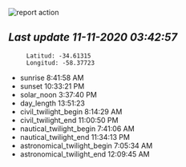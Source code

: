 ![report action](https://github.com/matiasz8/actions-for-reports/workflows/report%20action/badge.svg?branch=develop) 


## *****Last update 11-11-2020 03:42:57*****



		 Latitud: -34.61315
		 Longitud: -58.37723

 - sunrise 	 8:41:58 AM
 - sunset 	 10:33:21 PM
 - solar_noon 	 3:37:40 PM
 - day_length 	 13:51:23
 - civil_twilight_begin 	 8:14:29 AM
 - civil_twilight_end 	 11:00:50 PM
 - nautical_twilight_begin 	 7:41:06 AM
 - nautical_twilight_end 	 11:34:13 PM
 - astronomical_twilight_begin 	 7:05:34 AM
 - astronomical_twilight_end 	 12:09:45 AM
